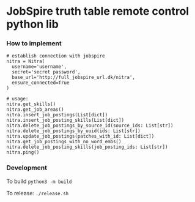 # JobSpire truth table remote control python lib

### How to implement
```
# establish connection with jobspire
nitra = Nitra(
  username='username',
  secret='secret password',
  base_url='http://full_jobspire_url.dk/nitra',
  ensure_connected=True
)

# usage:
nitra.get_skills()
nitra.get_job_areas()
nitra.insert_job_postings(List[dict])
nitra.insert_job_posting_skills(List[dict])
nitra.delete_job_postings_by_source_id(source_ids: List[str])
nitra.delete_job_postings_by_uuid(ids: List[str])
nitra.update_job_postings(patches_with_id: List[dict])
nitra.get_job_postings_with_no_word_embs()
nitra.delete_job_posting_skills(job_posting_ids: List[str])
nitra.ping()
```

### Development
To build
`python3 -m build`

To release:
`./release.sh`

